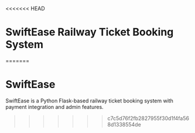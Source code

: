 <<<<<<< HEAD
# SwiftEase Railway Ticket Booking System
=======
# SwiftEase
SwiftEase is a Python Flask-based railway ticket booking system with payment integration and admin features.
>>>>>>> c7c5d76f2fb2827955f30d1f4fa568d1338554de
